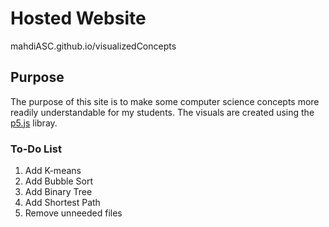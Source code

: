 # Hosted Website
mahdiASC.github.io/visualizedConcepts

## Purpose
  The purpose of this site is to make some computer science concepts more readily understandable for my students. The visuals are created using the [p5.js](https://p5js.org/) libray.

### To-Do List
1. Add K-means
2. Add Bubble Sort
3. Add Binary Tree
4. Add Shortest Path
5. Remove unneeded files